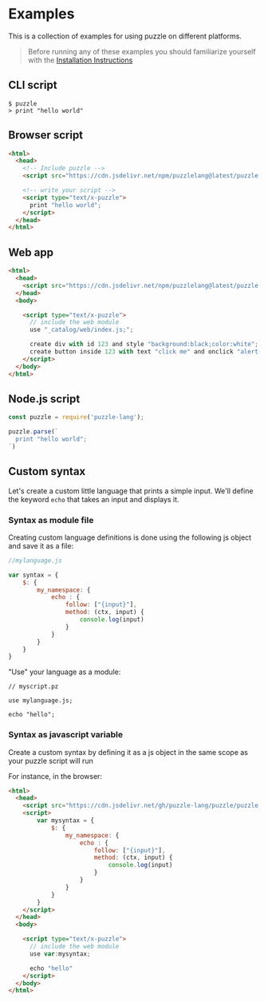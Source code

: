 # <a href="#"><i class="fa fa-chevron-left leto-mr"></i></a> Examples

This is a collection of examples for using puzzle on different platforms.

> Before running any of these examples you should familiarize yourself with the [Installation Instructions]()

## CLI script

```shell
$ puzzle
> print "hello world"
```


## Browser script


```html
<html>
  <head>
  	<!-- Include puzzle -->
    <script src="https://cdn.jsdelivr.net/npm/puzzlelang@latest/puzzle.browser.js"></script>

    <!-- write your script -->
    <script type="text/x-puzzle">
      print "hello world";
    </script>
  </head>
</html>
```

## Web app


```html
<html>
  <head>
    <script src="https://cdn.jsdelivr.net/npm/puzzlelang@latest/puzzle.browser.js"></script>
  </head>
  <body>

    <script type="text/x-puzzle">
      // include the web module
      use "_catalog/web/index.js;";

      create div with id 123 and style "background:black;color:white";
      create button inside 123 with text "click me" and onclick "alert('i was clicked!')";
    </script>
  </body>
</html>
```


## Node.js script


```javascript
const puzzle = require('puzzle-lang');

puzzle.parse(`
  print "hello world";
`)
```


## Custom syntax

Let's create a custom little language that prints a simple input. We'll define the keyword `echo` that takes an input and displays it.

### Syntax as module file

Creating custom language definitions is done using the following js object and save it as a file:

```javascript
//mylanguage.js

var syntax = {
	$: {
		my_namespace: {
			echo : {
				follow: ["{input}"],
				method: (ctx, input) {
					console.log(input)
				}
			}
		}
	}
}
```

"Use" your language as a module:

```puzzle
// myscript.pz

use mylanguage.js;

echo "hello";
```

### Syntax as javascript variable

Create a custom syntax by defining it as a js object in the same scope as your puzzle script will run

For instance, in the browser:

```html
<html>
  <head>
    <script src="https://cdn.jsdelivr.net/gh/puzzle-lang/puzzle/puzzle.browser.js"></script>
    <script>
    	var mysyntax = {
    		$: {
				my_namespace: {
					echo : {
						follow: ["{input}"],
						method: (ctx, input) {
							console.log(input)
						}
					}
				}
			}
    	}
    </script>
  </head>
  <body>

    <script type="text/x-puzzle">
      // include the web module
      use var:mysyntax;

      echo "hello"
    </script>
  </body>
</html>
```